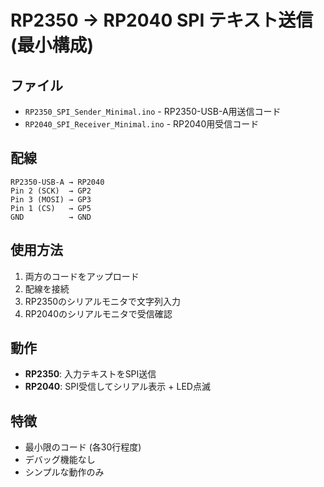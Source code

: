 # RP2350 → RP2040 SPI テキスト送信 (最小構成)

## ファイル
- `RP2350_SPI_Sender_Minimal.ino` - RP2350-USB-A用送信コード
- `RP2040_SPI_Receiver_Minimal.ino` - RP2040用受信コード

## 配線
```
RP2350-USB-A → RP2040
Pin 2 (SCK)  → GP2
Pin 3 (MOSI) → GP3  
Pin 1 (CS)   → GP5
GND          → GND
```

## 使用方法
1. 両方のコードをアップロード
2. 配線を接続
3. RP2350のシリアルモニタで文字列入力
4. RP2040のシリアルモニタで受信確認

## 動作
- **RP2350**: 入力テキストをSPI送信
- **RP2040**: SPI受信してシリアル表示 + LED点滅

## 特徴
- 最小限のコード (各30行程度)
- デバッグ機能なし
- シンプルな動作のみ